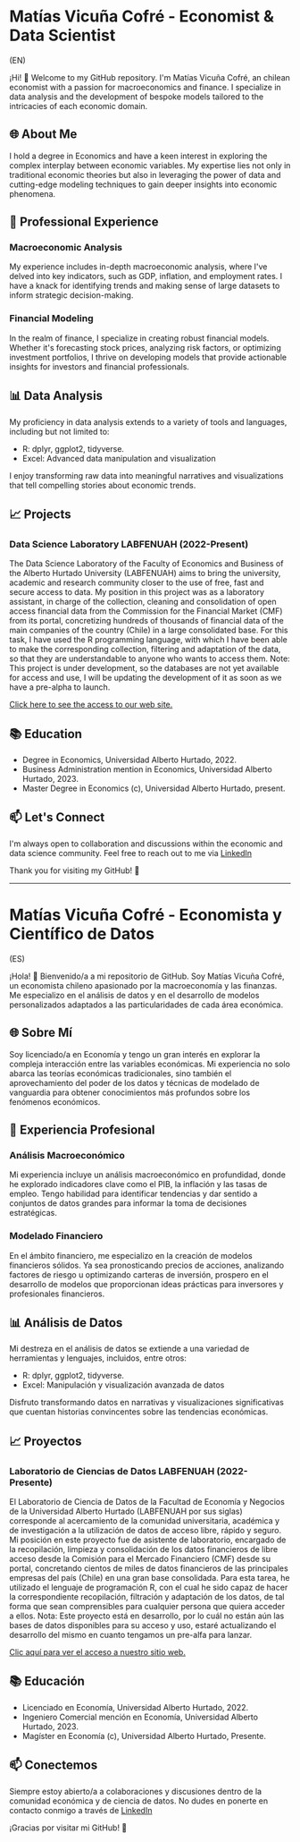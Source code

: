 # Matías Vicuña Cofré - Economist & Data Scientist

(EN)

¡Hi! 👋 Welcome to my GitHub repository. I'm Matías Vicuña Cofré, an chilean economist with a passion for macroeconomics and finance. I specialize in data analysis and the development of bespoke models tailored to the intricacies of each economic domain.

## 🌐 About Me

I hold a degree in Economics and have a keen interest in exploring the complex interplay between economic variables. My expertise lies not only in traditional economic theories but also in leveraging the power of data and cutting-edge modeling techniques to gain deeper insights into economic phenomena.

## 💼 Professional Experience

### Macroeconomic Analysis
My experience includes in-depth macroeconomic analysis, where I've delved into key indicators, such as GDP, inflation, and employment rates. I have a knack for identifying trends and making sense of large datasets to inform strategic decision-making.

### Financial Modeling
In the realm of finance, I specialize in creating robust financial models. Whether it's forecasting stock prices, analyzing risk factors, or optimizing investment portfolios, I thrive on developing models that provide actionable insights for investors and financial professionals.

## 📊 Data Analysis

My proficiency in data analysis extends to a variety of tools and languages, including but not limited to:

- R: dplyr, ggplot2, tidyverse.
- Excel: Advanced data manipulation and visualization

I enjoy transforming raw data into meaningful narratives and visualizations that tell compelling stories about economic trends.

## 📈 Projects

### Data Science Laboratory LABFENUAH (2022-Present)
The Data Science Laboratory of the Faculty of Economics and Business of the Alberto Hurtado University (LABFENUAH) aims to bring the university, academic and research community closer to the use of free, fast and secure access to data. My position in this project was as a laboratory assistant, in charge of the collection, cleaning and consolidation of open access financial data from the Commission for the Financial Market (CMF) from its portal, concretizing hundreds of thousands of financial data of the main companies of the country (Chile) in a large consolidated base. For this task, I have used the R programming language, with which I have been able to make the corresponding collection, filtering and adaptation of the data, so that they are understandable to anyone who wants to access them. Note: This project is under development, so the databases are not yet available for access and use, I will be updating the development of it as soon as we have a pre-alpha to launch.

[Click here to see the access to our web site.](https://www.labfenuah.cl/)

## 📚 Education

- Degree in Economics, Universidad Alberto Hurtado, 2022.
- Business Administration mention in Economics, Universidad Alberto Hurtado, 2023.
- Master Degree in Economics (c), Universidad Alberto Hurtado, present.

## 📫 Let's Connect

I'm always open to collaboration and discussions within the economic and data science community. Feel free to reach out to me via [LinkedIn](https://www.linkedin.com/in/matiasvicuna/)

Thank you for visiting my GitHub! 🚀

---

# Matías Vicuña Cofré - Economista y Científico de Datos

(ES)

¡Hola! 👋 Bienvenido/a a mi repositorio de GitHub. Soy Matías Vicuña Cofré, un economista chileno apasionado por la macroeconomía y las finanzas. Me especializo en el análisis de datos y en el desarrollo de modelos personalizados adaptados a las particularidades de cada área económica.

## 🌐 Sobre Mí

Soy licenciado/a en Economía y tengo un gran interés en explorar la compleja interacción entre las variables económicas. Mi experiencia no solo abarca las teorías económicas tradicionales, sino también el aprovechamiento del poder de los datos y técnicas de modelado de vanguardia para obtener conocimientos más profundos sobre los fenómenos económicos.

## 💼 Experiencia Profesional

### Análisis Macroeconómico
Mi experiencia incluye un análisis macroeconómico en profundidad, donde he explorado indicadores clave como el PIB, la inflación y las tasas de empleo. Tengo habilidad para identificar tendencias y dar sentido a conjuntos de datos grandes para informar la toma de decisiones estratégicas.

### Modelado Financiero
En el ámbito financiero, me especializo en la creación de modelos financieros sólidos. Ya sea pronosticando precios de acciones, analizando factores de riesgo u optimizando carteras de inversión, prospero en el desarrollo de modelos que proporcionan ideas prácticas para inversores y profesionales financieros.

## 📊 Análisis de Datos

Mi destreza en el análisis de datos se extiende a una variedad de herramientas y lenguajes, incluidos, entre otros:

- R: dplyr, ggplot2, tidyverse.
- Excel: Manipulación y visualización avanzada de datos

Disfruto transformando datos en narrativas y visualizaciones significativas que cuentan historias convincentes sobre las tendencias económicas.

## 📈 Proyectos

### Laboratorio de Ciencias de Datos LABFENUAH (2022-Presente)
El Laboratorio de Ciencia de Datos de la Facultad de Economía y Negocios de la Universidad Alberto Hurtado (LABFENUAH por sus siglas) corresponde al acercamiento de la comunidad universitaria, académica y de investigación a la utilización de datos de acceso libre, rápido y seguro. Mi posición en este proyecto fue de asistente de laboratorio,  encargado de la recopilación, limpieza y consolidación de los datos financieros de libre acceso desde la Comisión para el Mercado Financiero (CMF) desde su portal, concretando cientos de miles de datos financieros de las principales empresas del país (Chile) en una gran base consolidada. Para esta tarea, he utilizado el lenguaje de programación R, con el cual he sido capaz de hacer la correspondiente recopilación, filtración y adaptación de los datos, de tal forma que sean comprensibles para cualquier persona que quiera acceder a ellos. Nota: Este proyecto está en desarrollo, por lo cuál no están aún las bases de datos disponibles para su acceso y uso, estaré actualizando el desarrollo del mismo en cuanto tengamos un pre-alfa para lanzar.

[Clic aquí para ver el acceso a nuestro sitio web.](https://www.labfenuah.cl/)

## 📚 Educación

- Licenciado en Economía, Universidad Alberto Hurtado, 2022.
- Ingeniero Comercial mención en Economía, Universidad Alberto Hurtado, 2023.
- Magíster en Economía (c), Universidad Alberto Hurtado, Presente.

## 📫 Conectemos

Siempre estoy abierto/a a colaboraciones y discusiones dentro de la comunidad económica y de ciencia de datos. No dudes en ponerte en contacto conmigo a través de [LinkedIn](https://www.linkedin.com/in/matiasvicuna/)

¡Gracias por visitar mi GitHub! 🚀
